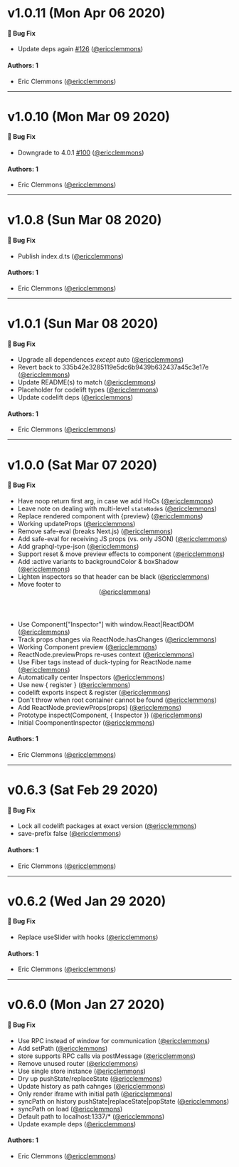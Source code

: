 # v1.0.11 (Mon Apr 06 2020)

#### 🐛 Bug Fix

- Update deps again [#126](https://github.com/ericclemmons/codelift/pull/126) ([@ericclemmons](https://github.com/ericclemmons))

#### Authors: 1

- Eric Clemmons ([@ericclemmons](https://github.com/ericclemmons))

---

# v1.0.10 (Mon Mar 09 2020)

#### 🐛 Bug Fix

- Downgrade to 4.0.1 [#100](https://github.com/ericclemmons/codelift/pull/100) ([@ericclemmons](https://github.com/ericclemmons))

#### Authors: 1

- Eric Clemmons ([@ericclemmons](https://github.com/ericclemmons))

---

# v1.0.8 (Sun Mar 08 2020)

#### 🐛 Bug Fix

- Publish index.d.ts ([@ericclemmons](https://github.com/ericclemmons))

#### Authors: 1

- Eric Clemmons ([@ericclemmons](https://github.com/ericclemmons))

---

# v1.0.1 (Sun Mar 08 2020)

#### 🐛  Bug Fix

- Upgrade all dependences _except_ auto  ([@ericclemmons](https://github.com/ericclemmons))
- Revert back to 335b42e3285119e5dc6b9439b632437a45c3e17e  ([@ericclemmons](https://github.com/ericclemmons))
- Update README(s) to match  ([@ericclemmons](https://github.com/ericclemmons))
- Placeholder for codelift types  ([@ericclemmons](https://github.com/ericclemmons))
- Update codelift deps  ([@ericclemmons](https://github.com/ericclemmons))

#### Authors: 1

- Eric Clemmons ([@ericclemmons](https://github.com/ericclemmons))

---

# v1.0.0 (Sat Mar 07 2020)

#### 🐛  Bug Fix

- Have noop return first arg, in case we add HoCs  ([@ericclemmons](https://github.com/ericclemmons))
- Leave note on dealing with multi-level `stateNode`s  ([@ericclemmons](https://github.com/ericclemmons))
- Replace rendered component with <span>{preview}</span>  ([@ericclemmons](https://github.com/ericclemmons))
- Working updateProps  ([@ericclemmons](https://github.com/ericclemmons))
- Remove safe-eval (breaks Next.js)  ([@ericclemmons](https://github.com/ericclemmons))
- Add safe-eval for receiving JS props (vs. only JSON)  ([@ericclemmons](https://github.com/ericclemmons))
- Add graphql-type-json  ([@ericclemmons](https://github.com/ericclemmons))
- Support reset & move preview effects to component  ([@ericclemmons](https://github.com/ericclemmons))
- Add :active variants to backgroundColor & boxShadow  ([@ericclemmons](https://github.com/ericclemmons))
- Lighten inspectors so that header can be black  ([@ericclemmons](https://github.com/ericclemmons))
- Move footer to <Header />  ([@ericclemmons](https://github.com/ericclemmons))
- Use Component["Inspector"] with window.React|ReactDOM  ([@ericclemmons](https://github.com/ericclemmons))
- Track props changes via ReactNode.hasChanges  ([@ericclemmons](https://github.com/ericclemmons))
- Working Component preview  ([@ericclemmons](https://github.com/ericclemmons))
- ReactNode.previewProps re-uses context  ([@ericclemmons](https://github.com/ericclemmons))
- Use Fiber tags instead of duck-typing for ReactNode.name  ([@ericclemmons](https://github.com/ericclemmons))
- Automatically center Inspectors  ([@ericclemmons](https://github.com/ericclemmons))
- Use new { register }  ([@ericclemmons](https://github.com/ericclemmons))
- codelift exports inspect & register  ([@ericclemmons](https://github.com/ericclemmons))
- Don't throw when root container cannot be found  ([@ericclemmons](https://github.com/ericclemmons))
- Add ReactNode.previewProps(props)  ([@ericclemmons](https://github.com/ericclemmons))
- Prototype inspect(Component, { Inspector })  ([@ericclemmons](https://github.com/ericclemmons))
- Initial CoomponentInspector  ([@ericclemmons](https://github.com/ericclemmons))

#### Authors: 1

- Eric Clemmons ([@ericclemmons](https://github.com/ericclemmons))

---

# v0.6.3 (Sat Feb 29 2020)

#### 🐛  Bug Fix

- Lock all codelift packages at exact version  ([@ericclemmons](https://github.com/ericclemmons))
- save-prefix false  ([@ericclemmons](https://github.com/ericclemmons))

#### Authors: 1

- Eric Clemmons ([@ericclemmons](https://github.com/ericclemmons))

---

# v0.6.2 (Wed Jan 29 2020)

#### 🐛  Bug Fix

- Replace useSlider with hooks  ([@ericclemmons](https://github.com/ericclemmons))

#### Authors: 1

- Eric Clemmons ([@ericclemmons](https://github.com/ericclemmons))

---

# v0.6.0 (Mon Jan 27 2020)

#### 🐛  Bug Fix

- Use RPC instead of window for communication  ([@ericclemmons](https://github.com/ericclemmons))
- Add setPath  ([@ericclemmons](https://github.com/ericclemmons))
- store supports RPC calls via postMessage  ([@ericclemmons](https://github.com/ericclemmons))
- Remove unused router  ([@ericclemmons](https://github.com/ericclemmons))
- Use single store instance  ([@ericclemmons](https://github.com/ericclemmons))
- Dry up pushState/replaceState  ([@ericclemmons](https://github.com/ericclemmons))
- Update history as path cahnges  ([@ericclemmons](https://github.com/ericclemmons))
- Only render iframe with initial path  ([@ericclemmons](https://github.com/ericclemmons))
- syncPath on history pushState|replaceState|popState  ([@ericclemmons](https://github.com/ericclemmons))
- syncPath on load  ([@ericclemmons](https://github.com/ericclemmons))
- Default path to localhost:1337/*  ([@ericclemmons](https://github.com/ericclemmons))
- Update example deps  ([@ericclemmons](https://github.com/ericclemmons))

#### Authors: 1

- Eric Clemmons ([@ericclemmons](https://github.com/ericclemmons))